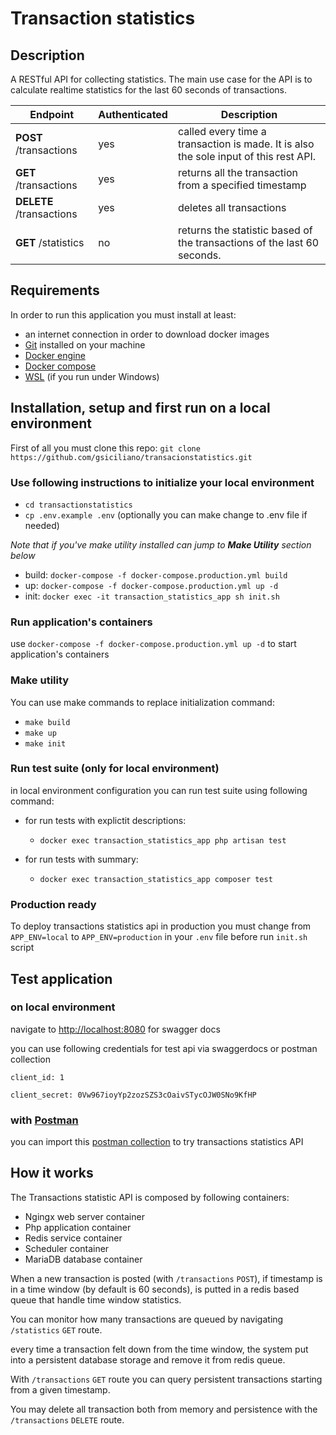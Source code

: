 # Transaction statistics

## Description

A RESTful API for collecting statistics. The main use case for the API is to calculate realtime statistics for the last 60 seconds of transactions.

| Endpoint                 | Authenticated | Description                                                                          |
| ------------------------ | ------------- | ------------------------------------------------------------------------------------ |
| **POST** /transactions   | yes           | called every time a transaction is made. It is also the sole input of this rest API. |
| **GET** /transactions    | yes           | returns all the transaction from a specified timestamp                               |
| **DELETE** /transactions | yes           | deletes all transactions                                                             |
| **GET** /statistics      | no            | returns the statistic based of the transactions of the last 60 seconds.              |

## Requirements

In order to run this application you must install at least:

-   an internet connection in order to download docker images
-   [Git](https://git-scm.com/) installed on your machine 
-   [Docker engine](https://docs.docker.com/engine/install/)
-   [Docker compose](https://docs.docker.com/compose/install/)
-   [WSL](https://docs.microsoft.com/en-us/windows/wsl/setup/environment) (if you run under Windows)

## Installation, setup and first run on a local environment

First of all you must clone this repo: `git clone https://github.com/gsiciliano/transacionstatistics.git `

### Use following instructions to initialize your local environment

-   `cd transactionstatistics`
-   `cp .env.example .env` (optionally you can make change to .env file if needed)
  
_Note that if you've make utility installed can jump to **Make Utility** section below_

- build:  `docker-compose -f docker-compose.production.yml build`
- up:     `docker-compose -f docker-compose.production.yml up -d`
- init:   `docker exec -it transaction_statistics_app sh init.sh`

### Run application's containers 

use `docker-compose -f docker-compose.production.yml up -d` to start application's containers

### Make utility

You can use make commands to replace initialization command:

- `make build`
- `make up`
- `make init`

### Run test suite (only for local environment)

in local environment configuration you can run test suite using following command:

- for run tests with explictit descriptions:
  - `docker exec transaction_statistics_app php artisan test`

- for run tests with summary:
  - `docker exec transaction_statistics_app composer test`

### Production ready

To deploy transactions statistics api in production you must change from `APP_ENV=local` to `APP_ENV=production` in your `.env` file before run `init.sh` script

## Test application

### on local environment

navigate to <http://localhost:8080> for swagger docs

you can use following credentials for test api via swaggerdocs or postman collection

`client_id: 1`

`client_secret: 0Vw967ioyYp2zozSZS3cOaivSTycOJW0SNo9KfHP`

### with [Postman](https://www.postman.com/) 

you can import this [postman collection](postman/Transaction%20Statistics.postman_collection.json) to try transactions statistics API 

## How it works

The Transactions statistic API is composed by following containers:

- Ngingx web server container
- Php application container
- Redis service container
- Scheduler container
- MariaDB database container

When a new transaction is posted (with `/transactions` `POST`), if timestamp is in a time window (by default is 60 seconds), is putted in a redis based queue that handle time window statistics.

You can monitor how many transactions are queued by navigating `/statistics` `GET` route.

every time a transaction felt down from the time window, the system put into a persistent database storage and remove it from redis queue.

With `/transactions` `GET` route you can query persistent transactions starting from a given timestamp.

You may delete all transaction both from memory and persistence with the `/transactions` `DELETE` route.